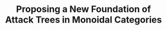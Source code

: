 ---
type: draft
authors:
  - Harley Eades III
title: "Proposing a New Foundation of Attack Trees in Monoidal Categories"
journal: "The Third International Workshop on Graphical Models for Security"
note: "Submitted: March 30, 2016"
resource:
  type: pdf
  pdf-url: includes/pubs/GraMsec16-submission.pdf
---